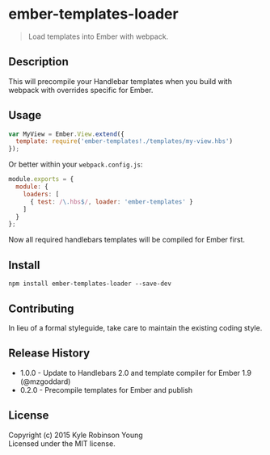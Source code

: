 # ember-templates-loader

> Load templates into Ember with webpack.

## Description

This will precompile your Handlebar templates when you build with webpack with overrides specific for Ember.

## Usage

``` js
var MyView = Ember.View.extend({
  template: require('ember-templates!./templates/my-view.hbs')
});
```

Or better within your `webpack.config.js`:

``` js
module.exports = {
  module: {
    loaders: [
      { test: /\.hbs$/, loader: 'ember-templates' }
    ]
  }
};
```

Now all required handlebars templates will be compiled for Ember first.

## Install

`npm install ember-templates-loader --save-dev`

## Contributing
In lieu of a formal styleguide, take care to maintain the existing coding style.

## Release History
* 1.0.0 - Update to Handlebars 2.0 and template compiler for Ember 1.9 (@mzgoddard)
* 0.2.0 - Precompile templates for Ember and publish

## License
Copyright (c) 2015 Kyle Robinson Young  
Licensed under the MIT license.
